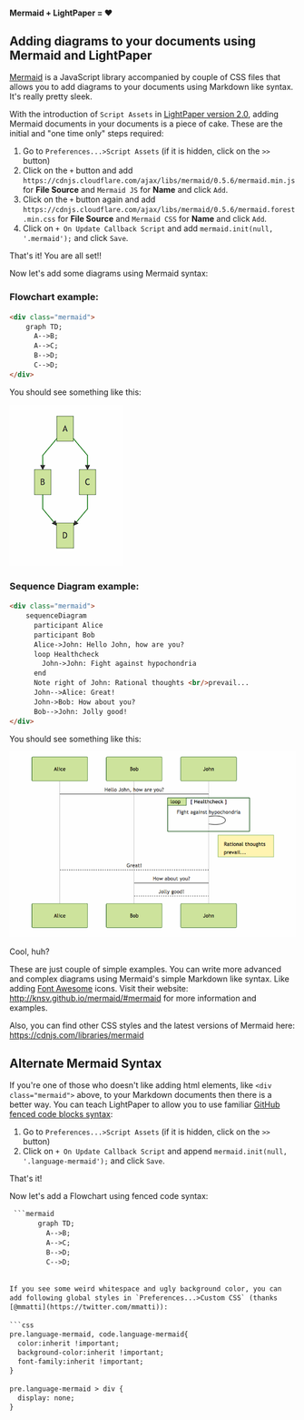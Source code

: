 #### Mermaid + LightPaper = ❤️

## Adding diagrams to your documents using Mermaid and LightPaper

[Mermaid](http://knsv.github.io/mermaid/#mermaid) is a JavaScript library accompanied by couple of CSS files that allows you to add diagrams to your documents using Markdown like syntax. It's really pretty sleek.

With the introduction of `Script Assets` in [LightPaper version 2.0](https://github.com/42Squares/LightPaper/blob/master/WhatsNew/ver1.2.md), adding Mermaid documents in your documents is a piece of cake. These are the initial and "one time only" steps required:

1. Go to `Preferences...>Script Assets` (if it is hidden, click on the `>>` button)
2. Click on the `+` button and add `https://cdnjs.cloudflare.com/ajax/libs/mermaid/0.5.6/mermaid.min.js` for **File Source** and `Mermaid JS` for **Name** and click `Add`.
3. Click on the `+` button again and add `https://cdnjs.cloudflare.com/ajax/libs/mermaid/0.5.6/mermaid.forest.min.css` for **File Source** and `Mermaid CSS` for **Name** and click `Add`.
4. Click on `+ On Update Callback Script` and add `mermaid.init(null, '.mermaid');` and click `Save`.

That's it! You are all set!!

Now let's add some diagrams using Mermaid syntax:

### Flowchart example:

```html
<div class="mermaid">
    graph TD;
      A-->B;
      A-->C;
      B-->D;
      C-->D;
</div>
```
You should see something like this:

![](https://raw.githubusercontent.com/42Squares/LightPaper/master/screenshots/mermaid_sample_1.png)

### Sequence Diagram example:

```html
<div class="mermaid">
    sequenceDiagram
      participant Alice
      participant Bob
      Alice->John: Hello John, how are you?
      loop Healthcheck
        John->John: Fight against hypochondria
      end
      Note right of John: Rational thoughts <br/>prevail...
      John-->Alice: Great!
      John->Bob: How about you?
      Bob-->John: Jolly good!
</div>
```

You should see something like this:

![](https://raw.githubusercontent.com/42Squares/LightPaper/master/screenshots/mermaid_sample_2.png)

Cool, huh?

These are just couple of simple examples. You can write more advanced and complex diagrams using Mermaid's simple Markdown like syntax. Like adding [Font Awesome]() icons. Visit their website: http://knsv.github.io/mermaid/#mermaid for more information and examples.

Also, you can find other CSS styles and the latest versions of Mermaid here: https://cdnjs.com/libraries/mermaid


## Alternate Mermaid Syntax
If you're one of those who doesn't like adding html elements, like `<div class="mermaid">` above, to your Markdown documents then there is a better way. You can teach LightPaper to allow you to use familiar [GitHub fenced code blocks syntax](https://help.github.com/articles/github-flavored-markdown/#fenced-code-blocks):

1. Go to `Preferences...>Script Assets` (if it is hidden, click on the `>>` button)
2. Click on `+ On Update Callback Script` and append `mermaid.init(null, '.language-mermaid');` and click `Save`.

That's it!

Now let's add a Flowchart using fenced code syntax:

```html
 ```mermaid
       graph TD;
         A-->B;
         A-->C;
         B-->D;
         C-->D;
 ```
```

If you see some weird whitespace and ugly background color, you can add following global styles in `Preferences...>Custom CSS` (thanks [@mmatti](https://twitter.com/mmatti)):

```css
pre.language-mermaid, code.language-mermaid{ 
  color:inherit !important; 
  background-color:inherit !important; 
  font-family:inherit !important; 
} 

pre.language-mermaid > div {
  display: none;
}
```